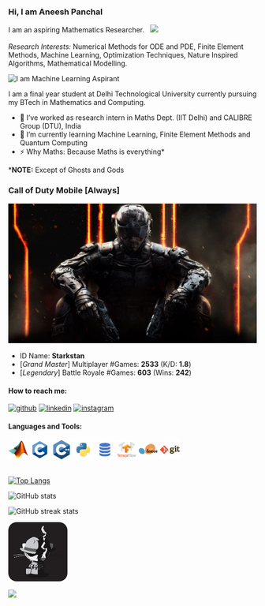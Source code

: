 ### Hi, I am Aneesh Panchal

I am an aspiring Mathematics Researcher. &nbsp; <img src="https://github.com/sciencepal/sciencepal/blob/master/assets/Hi.gif" width="27px"> <br/><br/>
_Research Interests:_ Numerical Methods for ODE and PDE, Finite Element Methods, Machine Learning, Optimization Techniques, Nature Inspired Algorithms, Mathematical Modelling.

![I am Machine Learning Aspirant](https://www.analyticsinsight.net/wp-content/uploads/2020/03/machine-learning-840x485.png)

I am a final year student at Delhi Technological University currently pursuing my BTech in Mathematics and Computing.<br/>
  - 🔭 I’ve worked as research intern in Maths Dept. (IIT Delhi) and CALIBRE Group (DTU), India
  - 🌱 I’m currently learning Machine Learning, Finite Element Methods and Quantum Computing
  - ⚡ Why Maths: Because Maths is everything*

***NOTE:** Except of Ghosts and Gods

### Call of Duty Mobile [Always]<br/>

<img src="https://github.com/Aneeshcoder/Aneeshcoder/blob/main/call-of-duty-black-ops-4-nintendo-switch.jpg" width="1000px">

  - ID Name: **Starkstan**
  - [_Grand Master_] Multiplayer #Games: **2533** (K/D: **1.8**)
  - [_Legendary_] Battle Royale #Games: **603** (Wins: **242**)

#### How to reach me:
[<img src='https://www.muckibu.de/wp-content/uploads/2018/10/Octocat.png' alt='github' height='40'>](https://github.com/Aneeshcoder)  [<img src='https://www.maryville.edu/wp-content/uploads/2015/11/Linkedin-logo-1-550x550-300x300.png' alt='linkedin' height='40'>](https://www.linkedin.com/in/aneesh-panchal-04611a1a1)  [<img src='https://cdn.pixabay.com/photo/2020/11/15/06/18/instagram-logo-5744708_1280.png' alt='instagram' height='40'>](https://www.instagram.com/aneeshpanchal)  
  
#### Languages and Tools:
<code><img height="40" src="https://raw.githubusercontent.com/github/explore/80688e429a7d4ef2fca1e82350fe8e3517d3494d/topics/matlab/matlab.png"></code>
<code><img height="40" src="https://raw.githubusercontent.com/github/explore/80688e429a7d4ef2fca1e82350fe8e3517d3494d/topics/c/c.png"></code>
<code><img height="40" src="https://raw.githubusercontent.com/github/explore/80688e429a7d4ef2fca1e82350fe8e3517d3494d/topics/cpp/cpp.png"></code>
<code><img height="40" src="https://raw.githubusercontent.com/github/explore/80688e429a7d4ef2fca1e82350fe8e3517d3494d/topics/python/python.png"></code>
<code><img height="40" src="https://raw.githubusercontent.com/github/explore/80688e429a7d4ef2fca1e82350fe8e3517d3494d/topics/sql/sql.png"></code>
<code><img height="40" src="https://raw.githubusercontent.com/github/explore/80688e429a7d4ef2fca1e82350fe8e3517d3494d/topics/tensorflow/tensorflow.png"></code>
<code><img height="40" src="https://raw.githubusercontent.com/github/explore/80688e429a7d4ef2fca1e82350fe8e3517d3494d/topics/scikit-learn/scikit-learn.png"></code>
<code><img height="40" src="https://raw.githubusercontent.com/github/explore/80688e429a7d4ef2fca1e82350fe8e3517d3494d/topics/git/git.png"></code>
<br/><br/>

[![Top Langs](https://github-readme-stats-sigma-five.vercel.app/api/top-langs/?username=Aneeshcoder&theme=radical)](https://github.com/anuraghazra/github-readme-stats)

![GitHub stats](https://github-readme-stats-sigma-five.vercel.app/api?username=Aneeshcoder&show_icons=true&theme=radical)  

![GitHub streak stats](https://github-readme-streak-stats.herokuapp.com/?user=Aneeshcoder&theme=radical)  

<img src="https://github.com/Aneeshcoder/Aneeshcoder/blob/main/privateinvestocat-modified.png" width="120px">

![](https://komarev.com/ghpvc/?username=Aneeshcoder&style=plastic)
